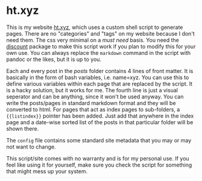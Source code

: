 ht.xyz
======

This is my website [ht.xyz](https://hitarththummar.xyz), which uses a custom shell script
to generate pages. There are no "categories" and "tags" on my website because I
don't need them. The css very minimal on a _must need_ basis. You need the
[discount](https://www.pell.portland.or.us/~orc/Code/discount/) package to make
this script work if you plan to modify this for your own use. You can always
replace the `markdown` command in the script with pandoc or the likes, but it
is up to you.

Each and every post in the *posts* folder contains 4 lines of front matter. It
is basically in the form of bash variables, i.e. name=xyz. You can use this to
define various variables within each page that are replaced by the script. It
is a hacky solution, but it works for me. The fourth line is just a visual
seperator and can be anything, since it won't be used anyway. You can write the
posts/pages in standard markdown format and they will be converted to html. For
pages that act as index pages to sub-folders, a `{{listindex}}` pointer has
been added. Just add that anywhere in the index page and a date-wise sorted
list of the posts in that particular folder will be shown there.

The `config` file contains some standard site metadata that you may or may not
want to change.

This script/site comes with no warranty and is for my personal use. If you feel
like using it for yourself, make sure you check the script for
something that might mess up your system.
